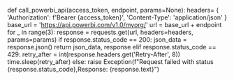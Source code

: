 def call_powerbi_api(access_token, endpoint, params=None):
    headers= { 'Authorization': f'Bearer {access_token}',
                'Content-Type': 'application/json'
        }
    base_url = 'https://api.powerbi.com/v1.0/myorg/'
    url = base_url + endpoint
    for _ in range(3):
        response = requests.get(url, headers=headers, params=params)
        if response.status_code == 200:
            json_data = response.json()
            return json_data, response
        elif response.status_code == 429:
            retry_after = int(response.headers.get('Retry-After', 8))
            time.sleep(retry_after)
        else:
            raise Exception(f"Request failed with status {response.status_code},Response: {response.text}")
